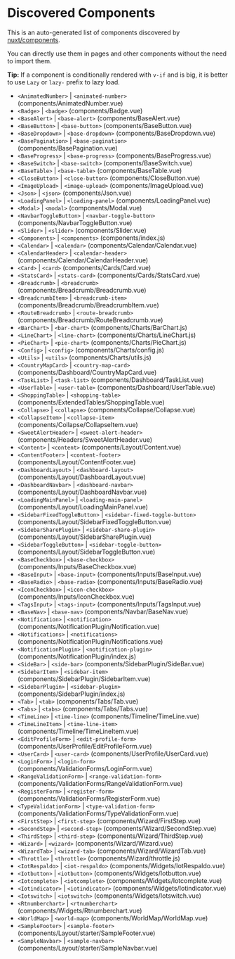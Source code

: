 # Discovered Components

This is an auto-generated list of components discovered by [nuxt/components](https://github.com/nuxt/components).

You can directly use them in pages and other components without the need to import them.

**Tip:** If a component is conditionally rendered with `v-if` and is big, it is better to use `Lazy` or `lazy-` prefix to lazy load.

- `<AnimatedNumber>` | `<animated-number>` (components/AnimatedNumber.vue)
- `<Badge>` | `<badge>` (components/Badge.vue)
- `<BaseAlert>` | `<base-alert>` (components/BaseAlert.vue)
- `<BaseButton>` | `<base-button>` (components/BaseButton.vue)
- `<BaseDropdown>` | `<base-dropdown>` (components/BaseDropdown.vue)
- `<BasePagination>` | `<base-pagination>` (components/BasePagination.vue)
- `<BaseProgress>` | `<base-progress>` (components/BaseProgress.vue)
- `<BaseSwitch>` | `<base-switch>` (components/BaseSwitch.vue)
- `<BaseTable>` | `<base-table>` (components/BaseTable.vue)
- `<CloseButton>` | `<close-button>` (components/CloseButton.vue)
- `<ImageUpload>` | `<image-upload>` (components/ImageUpload.vue)
- `<Json>` | `<json>` (components/Json.vue)
- `<LoadingPanel>` | `<loading-panel>` (components/LoadingPanel.vue)
- `<Modal>` | `<modal>` (components/Modal.vue)
- `<NavbarToggleButton>` | `<navbar-toggle-button>` (components/NavbarToggleButton.vue)
- `<Slider>` | `<slider>` (components/Slider.vue)
- `<Components>` | `<components>` (components/index.js)
- `<Calendar>` | `<calendar>` (components/Calendar/Calendar.vue)
- `<CalendarHeader>` | `<calendar-header>` (components/Calendar/CalendarHeader.vue)
- `<Card>` | `<card>` (components/Cards/Card.vue)
- `<StatsCard>` | `<stats-card>` (components/Cards/StatsCard.vue)
- `<Breadcrumb>` | `<breadcrumb>` (components/Breadcrumb/Breadcrumb.vue)
- `<BreadcrumbItem>` | `<breadcrumb-item>` (components/Breadcrumb/BreadcrumbItem.vue)
- `<RouteBreadcrumb>` | `<route-breadcrumb>` (components/Breadcrumb/RouteBreadcrumb.vue)
- `<BarChart>` | `<bar-chart>` (components/Charts/BarChart.js)
- `<LineChart>` | `<line-chart>` (components/Charts/LineChart.js)
- `<PieChart>` | `<pie-chart>` (components/Charts/PieChart.js)
- `<Config>` | `<config>` (components/Charts/config.js)
- `<Utils>` | `<utils>` (components/Charts/utils.js)
- `<CountryMapCard>` | `<country-map-card>` (components/Dashboard/CountryMapCard.vue)
- `<TaskList>` | `<task-list>` (components/Dashboard/TaskList.vue)
- `<UserTable>` | `<user-table>` (components/Dashboard/UserTable.vue)
- `<ShoppingTable>` | `<shopping-table>` (components/ExtendedTables/ShoppingTable.vue)
- `<Collapse>` | `<collapse>` (components/Collapse/Collapse.vue)
- `<CollapseItem>` | `<collapse-item>` (components/Collapse/CollapseItem.vue)
- `<SweetAlertHeader>` | `<sweet-alert-header>` (components/Headers/SweetAlertHeader.vue)
- `<Content>` | `<content>` (components/Layout/Content.vue)
- `<ContentFooter>` | `<content-footer>` (components/Layout/ContentFooter.vue)
- `<DashboardLayout>` | `<dashboard-layout>` (components/Layout/DashboardLayout.vue)
- `<DashboardNavbar>` | `<dashboard-navbar>` (components/Layout/DashboardNavbar.vue)
- `<LoadingMainPanel>` | `<loading-main-panel>` (components/Layout/LoadingMainPanel.vue)
- `<SidebarFixedToggleButton>` | `<sidebar-fixed-toggle-button>` (components/Layout/SidebarFixedToggleButton.vue)
- `<SidebarSharePlugin>` | `<sidebar-share-plugin>` (components/Layout/SidebarSharePlugin.vue)
- `<SidebarToggleButton>` | `<sidebar-toggle-button>` (components/Layout/SidebarToggleButton.vue)
- `<BaseCheckbox>` | `<base-checkbox>` (components/Inputs/BaseCheckbox.vue)
- `<BaseInput>` | `<base-input>` (components/Inputs/BaseInput.vue)
- `<BaseRadio>` | `<base-radio>` (components/Inputs/BaseRadio.vue)
- `<IconCheckbox>` | `<icon-checkbox>` (components/Inputs/IconCheckbox.vue)
- `<TagsInput>` | `<tags-input>` (components/Inputs/TagsInput.vue)
- `<BaseNav>` | `<base-nav>` (components/Navbar/BaseNav.vue)
- `<Notification>` | `<notification>` (components/NotificationPlugin/Notification.vue)
- `<Notifications>` | `<notifications>` (components/NotificationPlugin/Notifications.vue)
- `<NotificationPlugin>` | `<notification-plugin>` (components/NotificationPlugin/index.js)
- `<SideBar>` | `<side-bar>` (components/SidebarPlugin/SideBar.vue)
- `<SidebarItem>` | `<sidebar-item>` (components/SidebarPlugin/SidebarItem.vue)
- `<SidebarPlugin>` | `<sidebar-plugin>` (components/SidebarPlugin/index.js)
- `<Tab>` | `<tab>` (components/Tabs/Tab.vue)
- `<Tabs>` | `<tabs>` (components/Tabs/Tabs.vue)
- `<TimeLine>` | `<time-line>` (components/Timeline/TimeLine.vue)
- `<TimeLineItem>` | `<time-line-item>` (components/Timeline/TimeLineItem.vue)
- `<EditProfileForm>` | `<edit-profile-form>` (components/UserProfile/EditProfileForm.vue)
- `<UserCard>` | `<user-card>` (components/UserProfile/UserCard.vue)
- `<LoginForm>` | `<login-form>` (components/ValidationForms/LoginForm.vue)
- `<RangeValidationForm>` | `<range-validation-form>` (components/ValidationForms/RangeValidationForm.vue)
- `<RegisterForm>` | `<register-form>` (components/ValidationForms/RegisterForm.vue)
- `<TypeValidationForm>` | `<type-validation-form>` (components/ValidationForms/TypeValidationForm.vue)
- `<FirstStep>` | `<first-step>` (components/Wizard/FirstStep.vue)
- `<SecondStep>` | `<second-step>` (components/Wizard/SecondStep.vue)
- `<ThirdStep>` | `<third-step>` (components/Wizard/ThirdStep.vue)
- `<Wizard>` | `<wizard>` (components/Wizard/Wizard.vue)
- `<WizardTab>` | `<wizard-tab>` (components/Wizard/WizardTab.vue)
- `<Throttle>` | `<throttle>` (components/Wizard/throttle.js)
- `<IotRespaldo>` | `<iot-respaldo>` (components/Widgets/IotRespaldo.vue)
- `<Iotbutton>` | `<iotbutton>` (components/Widgets/Iotbutton.vue)
- `<Iotcomplete>` | `<iotcomplete>` (components/Widgets/Iotcomplete.vue)
- `<Iotindicator>` | `<iotindicator>` (components/Widgets/Iotindicator.vue)
- `<Iotswitch>` | `<iotswitch>` (components/Widgets/Iotswitch.vue)
- `<Rtnumberchart>` | `<rtnumberchart>` (components/Widgets/Rtnumberchart.vue)
- `<WorldMap>` | `<world-map>` (components/WorldMap/WorldMap.vue)
- `<SampleFooter>` | `<sample-footer>` (components/Layout/starter/SampleFooter.vue)
- `<SampleNavbar>` | `<sample-navbar>` (components/Layout/starter/SampleNavbar.vue)
